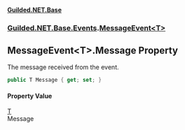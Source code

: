 
#### [Guilded.NET.Base](Guilded_NET_Base 'Guilded.NET.Base')
### [Guilded.NET.Base.Events](Guilded_NET_Base#Guilded_NET_Base_Events 'Guilded.NET.Base.Events').[MessageEvent&lt;T&gt;](MessageEvent_T_ 'Guilded.NET.Base.Events.MessageEvent&lt;T&gt;')
## MessageEvent&lt;T&gt;.Message Property

The message received from the event.
```csharp
public T Message { get; set; }
```


#### Property Value
[T](MessageEvent_T_#Guilded_NET_Base_Events_MessageEvent_T__T 'Guilded.NET.Base.Events.MessageEvent&lt;T&gt;.T')  
Message